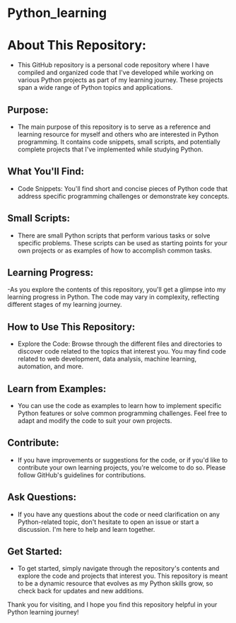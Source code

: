 # Python_learning
# About This Repository:
- This GitHub repository is a personal code repository where I have compiled and organized code that I've developed while working on various Python projects as part of my learning journey. These projects span a wide range of Python topics and applications.

## Purpose:
- The main purpose of this repository is to serve as a reference and learning resource for myself and others who are interested in Python programming. It contains code snippets, small scripts, and potentially complete projects that I've implemented while studying Python.

## What You'll Find:
- Code Snippets: You'll find short and concise pieces of Python code that address specific programming challenges or demonstrate key concepts.

## Small Scripts:
- There are small Python scripts that perform various tasks or solve specific problems. These scripts can be used as starting points for your own projects or as examples of how to accomplish common tasks.

## Learning Progress:
-As you explore the contents of this repository, you'll get a glimpse into my learning progress in Python. The code may vary in complexity, reflecting different stages of my learning journey.

## How to Use This Repository:
- Explore the Code: Browse through the different files and directories to discover code related to the topics that interest you. You may find code related to web development, data analysis, machine learning, automation, and more.

## Learn from Examples: 
- You can use the code as examples to learn how to implement specific Python features or solve common programming challenges. Feel free to adapt and modify the code to suit your own projects.

## Contribute: 
- If you have improvements or suggestions for the code, or if you'd like to contribute your own learning projects, you're welcome to do so. Please follow GitHub's guidelines for contributions.

## Ask Questions: 
- If you have any questions about the code or need clarification on any Python-related topic, don't hesitate to open an issue or start a discussion. I'm here to help and learn together.

## Get Started:
- To get started, simply navigate through the repository's contents and explore the code and projects that interest you. This repository is meant to be a dynamic resource that evolves as my Python skills grow, so check back for updates and new additions.

Thank you for visiting, and I hope you find this repository helpful in your Python learning journey!
